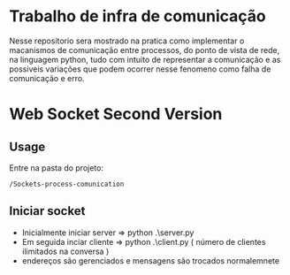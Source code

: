 # Trabalho de infra de comunicação 

Nesse repositorio sera mostrado na pratica como implementar o macanismos de comunicação entre processos, do ponto de vista de rede, na linguagem python, tudo com intuito de representar a comunicação e as possiveis variações que podem ocorrer nesse fenomeno como falha de comunicação e erro.




# Web Socket Second Version


## Usage

Entre na pasta do projeto:
```
/Sockets-process-comunication
```

## Iniciar socket 
- Inicialmente iniciar server => python .\server.py
- Em seguida inciar cliente => python .\client.py ( número de clientes ilimitados na conversa )
- endereços são gerenciados e mensagens são trocados normalemnete
